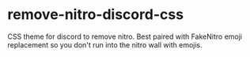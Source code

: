 # remove-nitro-discord-css
CSS theme for discord to remove nitro. Best paired with FakeNitro emoji replacement so you don't run into the nitro wall with emojis.

